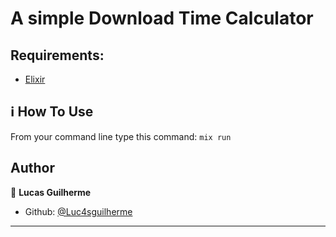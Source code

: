 # A simple Download Time Calculator
## Requirements:
-  [Elixir][elixir]

## :information_source: How To Use

From your command line type this command: `mix run`

## Author

👤 **Lucas Guilherme**

- Github: [@Luc4sguilherme](https://github.com/Luc4sguilherme)

---

[elixir]: https://elixir-lang.org/docs.html

